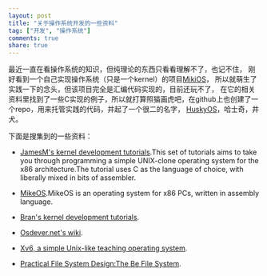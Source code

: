 ```yaml
---
layout: post
title: "关于操作系统开发的一些资料"
tag: ["开发", "操作系统"]
comments: true
share: true
---
```


最近一直在看操作系统的知识，但纯理论的东西只看看理解不了，也记不住，
刚好看到一个自己实现操作系统（只是一个kernel）的项目[MikiOS](http://mikeos.berlios.de/)，
所以就萌生了实践一下的念头，但该项目完全是汇编代码实现的，目前还玩不了，
在它的相关资料里找到了一些C实现的例子，所以就打算照猫画虎吧，在github上也创建了一个repo，用来托管实践的代码，并起了一个很二的名字，
[HuskyOS](https://github.com/qiulin/HuskyOS)，哈士奇，井犬。

下面是搜集到的一些资料：

* [JamesM's kernel development tutorials](http://www.jamesmolloy.co.uk/tutorial_html/index.html).This set of tutorials aims to take you
 through programming a simple UNIX-clone operating system for the x86 architecture.The tutorial uses C as the language of choice,
  with liberally mixed in bits of assembler.

* [MikeOS](http://mikeos.berlios.de).MikeOS is an operating system for x86 PCs, written in assembly language.

* [Bran's kernel development tutorials](http://www.osdever.net/bkerndev/index.php).

* [Osdever.net's wiki](http://wiki.osdev.org/Main_Page).

* [Xv6, a simple Unix-like teaching operating system](http://pdos.csail.mit.edu/6.828/2012/xv6.html).

* [Practical File System Design:The Be File System](http://www.nobius.org/~dbg/practical-file-system-design.pdf).

